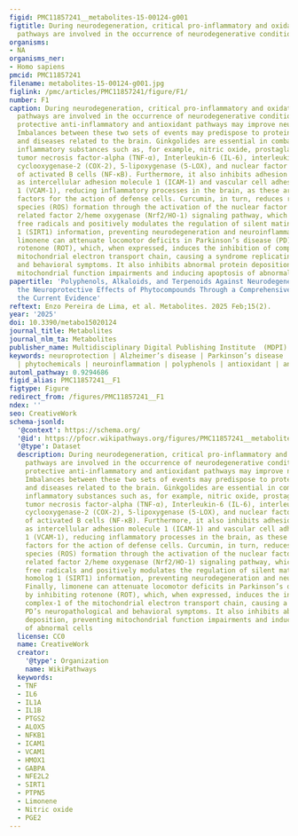 ```yaml
---
figid: PMC11857241__metabolites-15-00124-g001
figtitle: During neurodegeneration, critical pro-inflammatory and oxidative molecular
  pathways are involved in the occurrence of neurodegenerative conditions
organisms:
- NA
organisms_ner:
- Homo sapiens
pmcid: PMC11857241
filename: metabolites-15-00124-g001.jpg
figlink: /pmc/articles/PMC11857241/figure/F1/
number: F1
caption: During neurodegeneration, critical pro-inflammatory and oxidative molecular
  pathways are involved in the occurrence of neurodegenerative conditions. However,
  protective anti-inflammatory and antioxidant pathways may improve neurofunction.
  Imbalances between these two sets of events may predispose to protein deposition
  and diseases related to the brain. Ginkgolides are essential in combating various
  inflammatory substances such as, for example, nitric oxide, prostaglandin E2 (PGE2),
  tumor necrosis factor-alpha (TNF-α), Interleukin-6 (IL-6), interleukin-1beta (IL-1β),
  cyclooxygenase-2 (COX-2), 5-lipoxygenase (5-LOX), and nuclear factor kappa-light-chain-enhancer
  of activated B cells (NF-κB). Furthermore, it also inhibits adhesion factors such
  as intercellular adhesion molecule 1 (ICAM-1) and vascular cell adhesion molecule
  1 (VCAM-1), reducing inflammatory processes in the brain, as these are essential
  factors for the action of defense cells. Curcumin, in turn, reduces reactive oxygen
  species (ROS) formation through the activation of the nuclear factor erythroid-2
  related factor 2/heme oxygenase (Nrf2/HO-1) signaling pathway, which eliminates
  free radicals and positively modulates the regulation of silent mating type 2 homolog
  1 (SIRT1) information, preventing neurodegeneration and neuroinflammation. Finally,
  limonene can attenuate locomotor deficits in Parkinson’s disease (PD) by inhibiting
  rotenone (ROT), which, when expressed, induces the inhibition of complex-1 of the
  mitochondrial electron transport chain, causing a syndrome replicating PD’s neuropathological
  and behavioral symptoms. It also inhibits abnormal protein deposition, preventing
  mitochondrial function impairments and inducing apoptosis of abnormal cells
papertitle: 'Polyphenols, Alkaloids, and Terpenoids Against Neurodegeneration: Evaluating
  the Neuroprotective Effects of Phytocompounds Through a Comprehensive Review of
  the Current Evidence'
reftext: Enzo Pereira de Lima, et al. Metabolites. 2025 Feb;15(2).
year: '2025'
doi: 10.3390/metabo15020124
journal_title: Metabolites
journal_nlm_ta: Metabolites
publisher_name: Multidisciplinary Digital Publishing Institute  (MDPI)
keywords: neuroprotection | Alzheimer’s disease | Parkinson’s disease | neurodegeneration
  | phytochemicals | neuroinflammation | polyphenols | antioxidant | anti-inflammatory
automl_pathway: 0.9294686
figid_alias: PMC11857241__F1
figtype: Figure
redirect_from: /figures/PMC11857241__F1
ndex: ''
seo: CreativeWork
schema-jsonld:
  '@context': https://schema.org/
  '@id': https://pfocr.wikipathways.org/figures/PMC11857241__metabolites-15-00124-g001.html
  '@type': Dataset
  description: During neurodegeneration, critical pro-inflammatory and oxidative molecular
    pathways are involved in the occurrence of neurodegenerative conditions. However,
    protective anti-inflammatory and antioxidant pathways may improve neurofunction.
    Imbalances between these two sets of events may predispose to protein deposition
    and diseases related to the brain. Ginkgolides are essential in combating various
    inflammatory substances such as, for example, nitric oxide, prostaglandin E2 (PGE2),
    tumor necrosis factor-alpha (TNF-α), Interleukin-6 (IL-6), interleukin-1beta (IL-1β),
    cyclooxygenase-2 (COX-2), 5-lipoxygenase (5-LOX), and nuclear factor kappa-light-chain-enhancer
    of activated B cells (NF-κB). Furthermore, it also inhibits adhesion factors such
    as intercellular adhesion molecule 1 (ICAM-1) and vascular cell adhesion molecule
    1 (VCAM-1), reducing inflammatory processes in the brain, as these are essential
    factors for the action of defense cells. Curcumin, in turn, reduces reactive oxygen
    species (ROS) formation through the activation of the nuclear factor erythroid-2
    related factor 2/heme oxygenase (Nrf2/HO-1) signaling pathway, which eliminates
    free radicals and positively modulates the regulation of silent mating type 2
    homolog 1 (SIRT1) information, preventing neurodegeneration and neuroinflammation.
    Finally, limonene can attenuate locomotor deficits in Parkinson’s disease (PD)
    by inhibiting rotenone (ROT), which, when expressed, induces the inhibition of
    complex-1 of the mitochondrial electron transport chain, causing a syndrome replicating
    PD’s neuropathological and behavioral symptoms. It also inhibits abnormal protein
    deposition, preventing mitochondrial function impairments and inducing apoptosis
    of abnormal cells
  license: CC0
  name: CreativeWork
  creator:
    '@type': Organization
    name: WikiPathways
  keywords:
  - TNF
  - IL6
  - IL1A
  - IL1B
  - PTGS2
  - ALOX5
  - NFKB1
  - ICAM1
  - VCAM1
  - HMOX1
  - GABPA
  - NFE2L2
  - SIRT1
  - PTPN5
  - Limonene
  - Nitric oxide
  - PGE2
---
```

